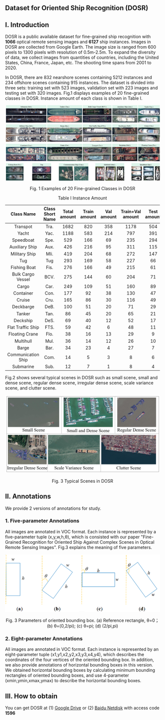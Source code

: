 
Dataset for Oriented Ship Recognition (DOSR)
------


I. Introduction
--
DOSR is a public available dataset for fine-grained ship recognition with **1066** optical remote sensing images and **6127** ship instances. Images in DOSR are collected from Google Earth. The image size is ranged from 600 pixels to 1300 pixels with resolution of 0.5m-2.5m. To expand the diversity of data, we collect images from quantities of countries, including the United States, China, France, Japan, etc. The shooting time spans from 2001 to 2020. 

In DOSR, there are 832 nearshore scenes containing 5212 instances and 234 offshore scenes containing 915 instances. 
The dataset is divided into three sets: training set with 523 images, validation set with 223 images and testing set with 320 images. 
Fig.1 displays examples of 20 fine-grained classes in DOSR. Instance amount of each class is shown in Table I.

![image](https://github.com/yaqihan-9898/DOSR/blob/main/20class.png)
<p align="center">Fig. 1 Examples of 20 Fine-grained Classes in DOSR</p>

<p align="center">Table I Instance Amount</p>

| Class Name        | Class Short Name   |  Total amount  |  Train amount  |  Val amount|  Train+Val amount   |Test amount   |
| :--------:   | :-----:  | :----:  | :----:  | :----:  | :----:  | :----:  |
| Transpot     | Tra. |   1682     |820|358|1178|504|
| Yacht        |   Yac.   |   1188   |583|214|797|391|
| Speedboat        |    Spe.    |  529  |166|69|235|294|
| Auxiliary Ship       |    Aux.    |  426  |216|95|311|115|
| Military Ship        |    Mli.    |  419  |204|68|272|147|
| Tug        |    Tug    |  293  |169|58|227|66|
| Fishing Boat        |    Fis.    |  276  |166|49|215|61|
| Bulk Cargo Vessel        |    BCV.    |  275 | 144|60|204|71|
| Cargo        |    Car.    |  249  |109|51|160|89|
| Container        |    Con.    |  177  |92|38|130|47|
| Cruise        |    Cru.    |  165  |86|30|116|49|
| Deckbarge        |    DeB.    |  100  |51|20|71|29|
| Tanker        |    Tan.    |  86  |45|20|65|21|
| Deckship        |    DeS.    |  69  |40|12|52|17|
| Flat Traffic Ship        |    FTS.    |  59 |42|6|48|11|
| Floating Crane        |    Flo.    |  38  |16|13|29|9|
| Multihull        |    Mul.    |  36  |14|12|26|10|
| Barge        |    Bar.    |  34  |23|4|27|7|
| Communication Ship        |    Com.    |  14  |5|3|8|6|
| Submarine        |    Sub.    |  12  |7|1|8|4|

Fig.2 shows several typical scenes in DOSR such as small scene, small and dense scene, regular dense scene, irregular dense scene, scale variance scene, and clutter scene.



<div align=center><img width="900" src="https://github.com/yaqihan-9898/DOSR/blob/main/Typical%20scenes.png"/></div>
<p align="center">Fig. 3 Typical Scenes in DOSR</p>

II. Annotations
--
We provide 2 versions of annotations for study.

### 1. Five-parameter Annotations
All images are annotated in VOC format. Each instance is represented by a five-parameter tuple (x,y,w,h,θ), which is consisted with our paper "Fine-Grained Recognition for Oriented Ship Against Complex Scenes in Optical Remote Sensing Images". Fig.3 explains the meaning of five parameters.

<div align=center><img width="700" src="https://github.com/yaqihan-9898/DOSR/blob/main/annotation.png"/></div>

<p align="center">Fig. 3 Parameters of oriented bounding box. (a) Reference rectangle, θ=0；(b) θ=(0,2/pi); (c) θ=pi; (d) (2/pi,pi)</p>

### 2. Eight-parameter Annotations
All images are annotated in VOC format. Each instance is represented by an eight-parameter tuple (x1,y1,x2,y2,x3,y3,x4,y4), which describes the coordinates of the four vertices of the oriented bounding box. In addition, we also provide annotations of horizontal bounding boxes in this version. We obtained horizontal bounding boxes by calculating minimum bounding rectangles of oriented bounding boxes, and use 4-parameter (xmin,ymin,xmax,ymax) to describe the horizontal bounding boxes. 

III. How to obtain
--
You can get DOSR at (1) [Google Drive][1] or (2) [Baidu Netdisk][2] with access code **1596**

[1]:https://drive.google.com/file/d/1X0vKWP7TlGK_4kiVVGMVSUbEhZoFT-l3/view?usp=sharing
[2]: https://pan.baidu.com/s/1I7N0I_y2en2_PyYhMzuScg
